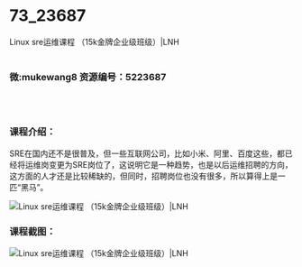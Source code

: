 # 73_23687
Linux sre运维课程 （15k金牌企业级班级）|LNH
<br/></br>
<h3>微:mukewang8 资源编号：5223687</h3>
<br/></br>
<h3>课程介绍：</h3>
<p>SRE在国内还不是很普及，但一些互联网公司，比如小米、阿里、百度这些，都已经将运维岗变更为SRE岗位了，这说明它是一种趋势，也是以后运维招聘的方向，这方面的人才还是比较稀缺的，但同时，招聘岗位也没有很多，所以算得上是一匹“黑马”。</p>
<p><img src="https://www.ko996.com/wp-content/uploads/img/2022/04/1-48-300x192.png" alt="Linux sre运维课程 （15k金牌企业级班级）|LNH"></p>
<div class="info-desc">
<h3>课程截图：</h3>
<p><img src="https://www.ko996.com/wp-content/uploads/img/2022/04/2-38.png" alt="Linux sre运维课程 （15k金牌企业级班级）|LNH"></p>


			
</div>
